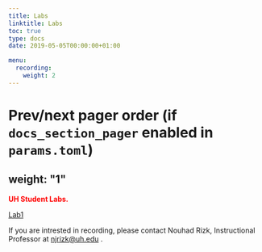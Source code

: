 ```yaml
---
title: Labs
linktitle: Labs
toc: true
type: docs
date: 2019-05-05T00:00:00+01:00

menu:
  recording:
    weight: 2
---
```

# Prev/next pager order (if `docs_section_pager` enabled in `params.toml`)
weight: "1"
---
<span style="color:red">**UH Student Labs.**</span>

[Lab1](https://www.bauer.uh.edu/sure/) 

If you are intrested in recording, please contact Nouhad Rizk, Instructional Professor  at <span style="color:blue">njrizk@uh.edu</span> .

